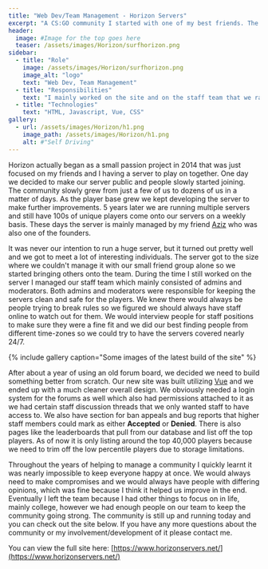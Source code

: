 ```yaml
---
title: "Web Dev/Team Management - Horizon Servers"
excerpt: "A CS:GO community I started with one of my best friends. The site was built from scratch, same goes with the forums."
header:
  image: #Image for the top goes here
  teaser: /assets/images/Horizon/surfhorizon.png
sidebar:
  - title: "Role"
    image: /assets/images/Horizon/surfhorizon.png
    image_alt: "logo"
    text: "Web Dev, Team Management"
  - title: "Responsibilities"
    text: "I mainly worked on the site and on the staff team that we ran to help manage our multiple servers."
  - title: "Technologies"
    text: "HTML, Javascript, Vue, CSS"
gallery:
  - url: /assets/images/Horizon/h1.png
    image_path: /assets/images/Horizon/h1.png
    alt: #"Self Driving"
---
```


Horizon actually began as a small passion project in 2014 that was just focused on my friends and I having a server to play on together. One day we decided to make our server public and people slowly started joining. The community slowly grew from just a few of us to dozens of us in a matter of days. As the player base grew we kept developing the server to make further improvements. 5 years later we are running multiple servers and still have 100s of unique players come onto our servers on a weekly basis. These days the server is mainly managed by my friend [Aziz](https://www.linkedin.com/in/abdulaziz-hasanain-b27489104/) who was also one of the founders.

It was never our intention to run a huge server, but it turned out pretty well and we got to meet a lot of interesting individuals. The server got to the size where we couldn't manage it with our small friend group alone so we started bringing others onto the team. During the time I still worked on the server I managed our staff team which mainly consisted of admins and moderators. Both admins and moderators were responsible for keeping the servers clean and safe for the players. We knew there would always be people trying to break rules so we figured we should always have staff online to watch out for them. We would interview people for staff positions to make sure they were a fine fit and we did our best finding people from different time-zones so we could try to have the servers covered nearly 24/7.


{% include gallery caption="Some images of the latest build of the site" %}

After about a year of using an old forum board, we decided we need to build something better from scratch. Our new site was built utilizing [Vue](https://vuepress.vuejs.org/) and we ended up with a much cleaner overall design. We obviously needed a login system for the forums as well which also had permissions attached to it as we had certain staff discussion threads that we only wanted staff to have access to. We also have section for ban appeals and bug reports that higher staff members could mark as either **Accepted** or **Denied**. There is also pages like the leaderboards that pull from our database and list off the top players. As of now it is only listing around the top 40,000 players because we need to trim off the low percentile players due to storage limitations.

Throughout the years of helping to manage a community I quickly learnt it was nearly impossible to keep everyone happy at once. We would always need to make compromises and we would always have people with differing opinions, which was fine because I think it helped us improve in the end. Eventually I left the team because I had other things to focus on in life, mainly college, however we had enough people on our team to keep the community going strong. The community is still up and running today and you can check out the site below. If you have any more questions about the community or my involvement/development of it please contact me.

You can view the full site here: [https://www.horizonservers.net/](https://www.horizonservers.net/)
